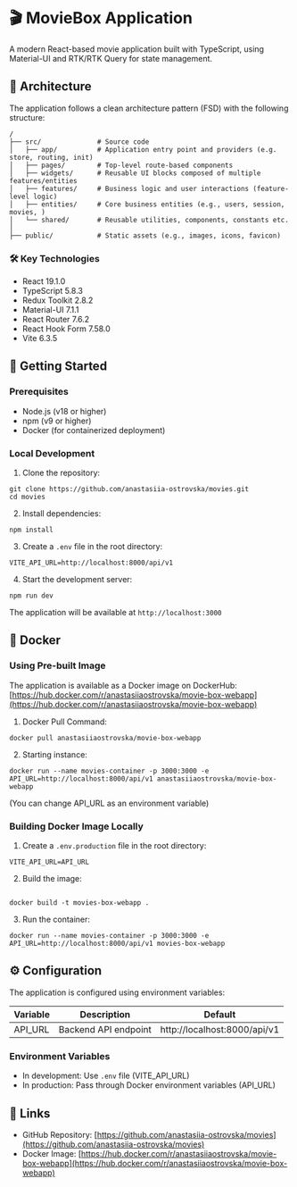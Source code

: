 # 🎬 MovieBox Application

A modern React-based movie application built with TypeScript, using Material-UI and RTK/RTK Query for state
management.

## 🧱 Architecture

The application follows a clean architecture pattern (FSD) with the following structure:

```
/  
├── src/              # Source code  
│   ├── app/          # Application entry point and providers (e.g. store, routing, init)  
│   ├── pages/        # Top-level route-based components  
│   ├── widgets/      # Reusable UI blocks composed of multiple features/entities  
│   ├── features/     # Business logic and user interactions (feature-level logic)  
│   ├── entities/     # Core business entities (e.g., users, session, movies, )  
│   └── shared/       # Reusable utilities, components, constants etc. 
│  
├── public/           # Static assets (e.g., images, icons, favicon)  
```

### 🛠 Key Technologies

- React 19.1.0
- TypeScript 5.8.3
- Redux Toolkit 2.8.2
- Material-UI 7.1.1
- React Router 7.6.2
- React Hook Form 7.58.0
- Vite 6.3.5

## 🚀 Getting Started

### Prerequisites

- Node.js (v18 or higher)
- npm (v9 or higher)
- Docker (for containerized deployment)

### Local Development

1. Clone the repository:

```
git clone https://github.com/anastasiia-ostrovska/movies.git
cd movies
``` 

2. Install dependencies:

```
npm install
``` 

3. Create a `.env` file in the root directory:

```
VITE_API_URL=http://localhost:8000/api/v1
``` 

4. Start the development server:

```
npm run dev
``` 

The application will be available at `http://localhost:3000`

## 🐳 Docker

### Using Pre-built Image

The application is available as a Docker image on DockerHub:
[https://hub.docker.com/r/anastasiiaostrovska/movie-box-webapp](https://hub.docker.com/r/anastasiiaostrovska/movie-box-webapp)

1. Docker Pull Command:

```
docker pull anastasiiaostrovska/movie-box-webapp
``` 

2. Starting instance:

```
docker run --name movies-container -p 3000:3000 -e API_URL=http://localhost:8000/api/v1 anastasiiaostrovska/movie-box-webapp
``` 

(You can change API_URL as an environment variable)

### Building Docker Image Locally

1. Create a `.env.production` file in the root directory:

```
VITE_API_URL=API_URL
``` 

2. Build the image:

```

docker build -t movies-box-webapp .

``` 

3. Run the container:

```
docker run --name movies-container -p 3000:3000 -e API_URL=http://localhost:8000/api/v1 movies-box-webapp
``` 

## ⚙️ Configuration

The application is configured using environment variables:

| Variable | Description          | Default                      |
|----------|----------------------|------------------------------|
| API_URL  | Backend API endpoint | http://localhost:8000/api/v1 |

### Environment Variables

- In development: Use `.env` file (VITE_API_URL)
- In production: Pass through Docker environment variables (API_URL)

## 🔗 Links

- GitHub Repository: [https://github.com/anastasiia-ostrovska/movies](https://github.com/anastasiia-ostrovska/movies)
- Docker
  Image: [https://hub.docker.com/r/anastasiiaostrovska/movie-box-webapp](https://hub.docker.com/r/anastasiiaostrovska/movie-box-webapp)




